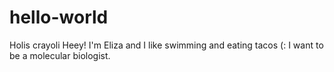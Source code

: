 # hello-world
Holis crayoli
Heey! I'm Eliza and I like swimming and eating tacos (:
I want to be a molecular biologist.
